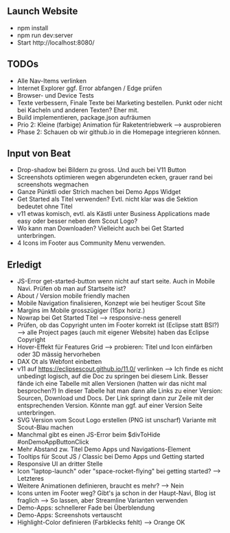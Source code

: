 ## Launch Website
* npm install
* npm run dev:server
* Start http://localhost:8080/

## TODOs
* Alle Nav-Items verlinken
* Internet Explorer ggf. Error abfangen / Edge prüfen
* Browser- und Device Tests
* Texte verbessern, Finale Texte bei Marketing bestellen. Punkt oder nicht
  bei Kacheln und anderen Texten? Eher mit.
* Build implementieren, package.json aufräumen
* Prio 2: Kleine (farbige) Animation für Raketentriebwerk --> ausprobieren
* Phase 2: Schauen ob wir github.io in die Homepage integrieren können.

## Input von Beat
* Drop-shadow bei Bildern zu gross. Und auch bei V11 Button
* Screenshots optimieren wegen abgerundeten ecken,
  grauer rand bei screenshots wegmachen
* Ganze Pünktli oder Strich machen bei Demo Apps Widget
* Get Started als Titel verwenden? Evtl. nicht klar was die Sektion bedeutet ohne Titel
* v11 etwas komisch, evtl. als Kästli unter Business Applications made easy
  oder besser neben dem Scout Logo?
* Wo kann man Downloaden? Vielleicht auch bei Get Started unterbringen.
* 4 Icons im Footer aus Community Menu verwenden.

## Erledigt
* JS-Error get-started-button wenn nicht auf start seite. Auch in Mobile
  Navi. Prüfen ob man auf Startseite ist?
* About / Version mobile friendly machen
* Mobile Navigation finalisieren, Konzept wie bei heutiger Scout Site
* Margins im Mobile grosszügiger (15px horiz.)
* Nowrap bei Get Started Titel --> responsive-ness generell
* Prüfen, ob das Copyright unten im Footer korrekt ist (Eclipse statt BSI?)
  --> alle Project pages (auch mit eigener Website) haben das Eclipse Copyright
* Hover-Effekt für Features Grid --> probieren: Titel und Icon einfärben
  oder 3D mässig hervorheben
* DAX Ot als Webfont einbetten
* v11 auf https://eclipsescout.github.io/11.0/ verlinken
  --> Ich finde es nicht unbedingt logisch, auf die Doc zu springen bei diesem
      Link. Besser fände ich eine Tabelle mit allen Versionen (hatten wir das
      nicht mal besprochen?) In dieser Tabelle hat man dann alle Links zu
      einer Version: Sourcen, Download und Docs. Der Link springt dann zur
      Zeile mit der entsprechenden Version. Könnte man ggf. auf einer Version
      Seite unterbringen.
* SVG Version vom Scout Logo erstellen (PNG ist unscharf)
  Variante mit Scout-Blau machen
* Manchmal gibt es einen JS-Error beim $divToHide #onDemoAppButtonClick
* Mehr Abstand zw. Titel Demo Apps und Navigations-Element
* Tooltips für Scout JS / Classic bei Demo Apps und Getting started
* Responsive UI an dritter Stelle
* Icon "laptop-launch" oder "space-rocket-flying" bei getting started? --> Letzteres
* Weitere Animationen definieren, braucht es mehr? --> Nein
* Icons unten im Footer weg? Gibt's ja schon in der Haupt-Navi, Blog ist fraglich
  --> So lassen, aber Streamline Varianten verwenden
* Demo-Apps: schnellerer Fade bei Überblendung
* Demo-Apps: Screenshots vertauscht
* Highlight-Color definieren (Farbklecks fehlt) --> Orange OK
